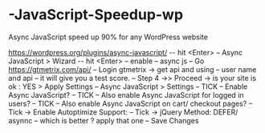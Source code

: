 # -JavaScript-Speedup-wp
Async JavaScript speed up 90% for any WordPress website




https://wordpress.org/plugins/async-javascript/  -- hit &lt;Enter&gt;
– Async JavaScript > Wizard   -- hit &lt;Enter&gt;
– enable – async js
– Go https://gtmetrix.com/api/
– Login gtmetrix -> get api and using – user name and api – it will give you a test score.
– Step 4 ->> Proceed -> is your site is ok : YES > Apply Settings
– Async JavaScript > Settings
– TICK – Enable Async JavaScript?
– TICK – Also enable Async JavaScript for logged in users?
– TICK – Also enable Async JavaScript on cart/ checkout pages?
– Tick -> Enable Autoptimize Support:
– Tick -> jQuery Method: DEFER/ asynnc – which is better ? apply that one
– Save Changes

